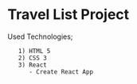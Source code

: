 # Travel List Project

Used Technologies;

       1) HTML 5
       2) CSS 3 
       3) React
          - Create React App

